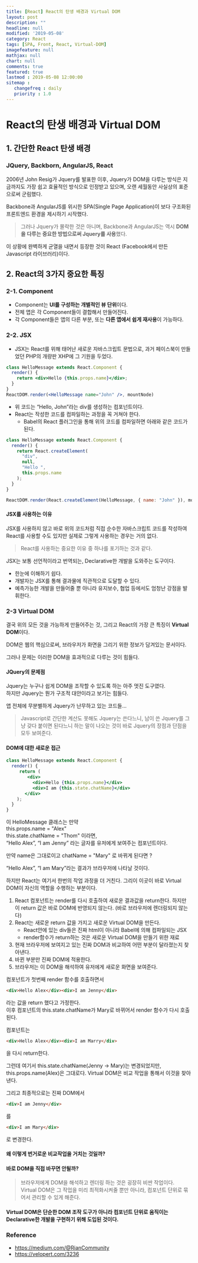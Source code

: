 ```yaml
---
title: [React] React의 탄생 배경과 Virtual DOM
layout: post
description: ""
headline: null
modified: '2019-05-08'
category: React
tags: [SPA, Front, React, Virtual-DOM]
imagefeature: null
mathjax: null
chart: null
comments: true
featured: true
lastmod : 2019-05-08 12:00:00
sitemap :  
   changefreq : daily
   priority : 1.0
---
```


# React의 탄생 배경과 Virtual DOM  
  
## 1. 간단한 React 탄생 배경  
  
### JQuery, Backborn, AngularJS, React
  
2006년 John Resig가 Jquery를 발표한 이후, Jquery가 DOM을 다루는 방식은 지금까지도 가장 쉽고 효율적인 방식으로 인정받고 있으며, 오랜 세월동안 사실상의 표준으로써 군림했다.  
  
Backbone과 AngularJS를 위시한 SPA(Single Page Application)이 보다 구조화된 프론트엔드 환경을 제시하기 시작했다.  
> 그러나 Jquery가 몰락한 것은 아니며, Backbone과 AngularJS는 역시 **DOM을 다루는 중요한 방법으로써 Jquery를 사용**했다.  
  
이 상황에 완벽하게 균열을 내면서 등장한 것이 React (Facebook에서 만든 Javascript 라이브러리)이다.  
  

## 2. React의 3가지 중요한 특징  
  
### 2-1. Component  
  
- Component는 **UI를 구성하는 개별적인 뷰 단위**이다.  
- 전체 앱은 각 Component들이 결합해서 만들어진다.  
- 각 Component들은 앱의 다른 부분, 또는 **다른 앱에서 쉽게 재사용**이 가능하다.  
  
### 2-2. JSX  
  
- JSX는 React를 위해 태어난 새로운 자바스크립트 문법으로, 과거 페이스북이 만들었던 PHP의 개량판 XHP에 그 기원을 두었다.  
  
```jsx
class HelloMessage extends React.Component {
  render() {
    return <div>Hello {this.props.name}</div>;
  }
}
ReactDOM.render(<HelloMessage name="John" />, mountNode)
```
  
- 위 코드는 “Hello, John”라는 div를 생성하는 컴포넌트이다.  
- React는 작성한 코드를 컴파일하는 과정을 꼭 거쳐야 한다.  
	-  Babel의 React 플러그인을 통해 위의 코드를 컴파일하면 아래와 같은 코드가 된다.  
  
```jsx
class HelloMessage extends React.Component {
  render() {
    return React.createElement(
      "div",
      null,
      "Hello ",
      this.props.name
    );
  }
}

ReactDOM.render(React.createElement(HelloMessage, { name: "John" }), mountNode);
```

#### JSX를 사용하는 이유  
  
JSX를 사용하지 않고 바로 위의 코드처럼 직접 순수한 자바스크립트 코드를 작성하여 React를 사용할 수도 있지만 실제로 그렇게 사용하는 경우는 거의 없다.
>  React를 사용하는 중요한 이유 중 하나를 포기하는 것과 같다.  
  
JSX는 보통 선언적이라고 번역되는, Declarative한 개발을 도와주는 도구이다.  
  
- 한눈에 이해하기 쉽다.  
- 개발자는 JSX를 통해 결과물에 직관적으로 도달할 수 있다.  
- 예측가능한 개발을 만들어줄 뿐 아니라 유지보수, 협업 등에서도 엄청난 강점을 발휘한다.  
  
  
### 2-3 Virtual DOM  
  
결국 위의 모든 것을 가능하게 만들어주는 것, 그리고 React의 가장 큰 특징이 **Virtual DOM**이다.  
  
DOM은 웹의 핵심으로써, 브라우저가 화면을 그리기 위한 정보가 담겨있는 문서이다.  

그러나 문제는 이러한 DOM을 효과적으로 다루는 것이 힘들다.  
  
#### JQuery의 문제점  
  
Jquery는 누구나 쉽게 DOM을 조작할 수 있도록 하는 아주 멋진 도구였다.  
하지만 Jquery는 뭔가 구조적 대안이라고 보기는 힘들다.  
  
앱 전체에 무분별하게 Jquery가 난무하고 있는 코드들...  
> Javascript로 간단한 계산도 못해도 Jquery는 쓴다느니, 남이 쓴 Jquery를 그냥 갖다 붙이면 된다느니 하는 말이 나오는 것이 바로 Jquery의 장점과 단점을 모두 보여준다.  
  
#### DOM에 대한 새로운 접근  
  
```jsx
class HelloMessage extends React.Component {
  render() {
     return (
        <div>
          <div>Hello {this.props.name}</div>
          <div>I am {this.state.chatName}</div>
       </div>
    );
  }
}
```  
  
이 HelloMessage 클래스는 만약  
this.props.name = "Alex"  
this.state.chatName = "Thom" 이라면,  
“Hello Alex”, “I am Jenny” 라는 글자를 유저에게 보여주는 컴포넌트이다.  
  
만약 name은 그대로이고 chatName = "Mary" 로 바뀌게 된다면 ?  
  
“Hello Alex”, “I am Mary”라는 결과가 브라우저에 나타날 것이다.  
  
하지만 React는 여기서 한번의 작업 과정을 더 거친다. 그리이 이곳이 바로 Virtual DOM이 자신의 역할을 수행하는 부분이다.  
  
1. React 컴포넌트는 render를 다시 호출하여 새로운 결과값을 return한다. 하지만 이 return 값은 바로 DOM에 반영되지 않는다. (바로 브라우저에 렌더링되지 않는다)
2. React는 새로운 return 값을 가지고 새로운 Virtual DOM을 만든다.  
	- React안에 있는 div들은 진짜 html이 아니라 Babel에 의해 컴파일되는 JSX
	- render함수가 return하는 것은 새로운 Virtual DOM을 만들기 위한 재료
3. 현재 브라우저에 보여지고 있는 진짜 DOM과 비교하여 어떤 부분이 달라졌는지 찾아낸다.
4. 바뀐 부분만 진짜 DOM에 적용한다.
5.  브라우저는 이 DOM을 해석하여 유저에게 새로운 화면을 보여준다.  
  
  
컴포넌트가 첫번째 render 함수를 호출하면서  
  
```html
<div>Hello Alex</div><div>I am Jenny</div>
```   
  
라는 값을 return 했다고 가정한다.  
이후 컴포넌트의 this.state.chatName가 Mary로 바뀌어서 render 함수가 다시 호출된다.  
  
컴포넌트는  
  
```html
<div>Hello Alex</div><div>I am Marry</div>
```  
  
을 다시 return한다.  

그런데 여기서 this.state.chatName(Jenny -> Mary)는 변경되었지만, this.props.name(Alex)은 그대로다. Virtual DOM은 비교 작업을 통해서 이것을 찾아낸다.  
  
그리고 최종적으로는 진짜 DOM에서  
  
```html
<div>I am Jenny</div>
```  
  
를    
  
```html
<div>I am Mary</div>
```  

로 변경한다.  
  
#### 왜 이렇게 번거로운 비교작업을 거치는 것일까?  
#### 바로 DOM을 직접 바꾸면 안될까? 
> 브라우저에게 DOM을 해석하고 렌더링 하는 것은 굉장히 비싼 작업이다.  
> Virtual DOM은 그 작업을 미리 최적화시켜줄 뿐만 아니라, 컴포넌트 단위로 묶어서 관리할 수 있게 해준다.  
  

#### Virtual DOM은 단순한 DOM 조작 도구가 아니라 컴포넌트 단위로 움직이는 Declarative한 개발을 구현하기 위해 도입된 것이다.  
  
  
  
### Reference  
- https://medium.com/@RianCommunity
- https://velopert.com/3236